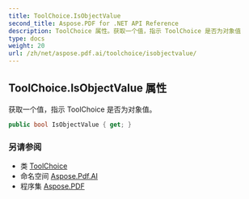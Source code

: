 ```yaml
---
title: ToolChoice.IsObjectValue
second_title: Aspose.PDF for .NET API Reference
description: ToolChoice 属性。获取一个值，指示 ToolChoice 是否为对象值
type: docs
weight: 20
url: /zh/net/aspose.pdf.ai/toolchoice/isobjectvalue/
---
```

## ToolChoice.IsObjectValue 属性

获取一个值，指示 ToolChoice 是否为对象值。

```csharp
public bool IsObjectValue { get; }
```

### 另请参阅

* 类 [ToolChoice](../)
* 命名空间 [Aspose.Pdf.AI](../../../aspose.pdf.ai/)
* 程序集 [Aspose.PDF](../../../)